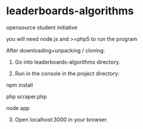 # leaderboards-algorithms
opensource student initiative

you will need node.js and >=php5 to run the program

After downloading+unpacking / cloning:

1. Go into leaderboards-algorithms directory.

2. Run in the console in the project directory:

  npm install
  
  php scraper.php
  
  node app

3. Open localhost:3000 in your browser.
